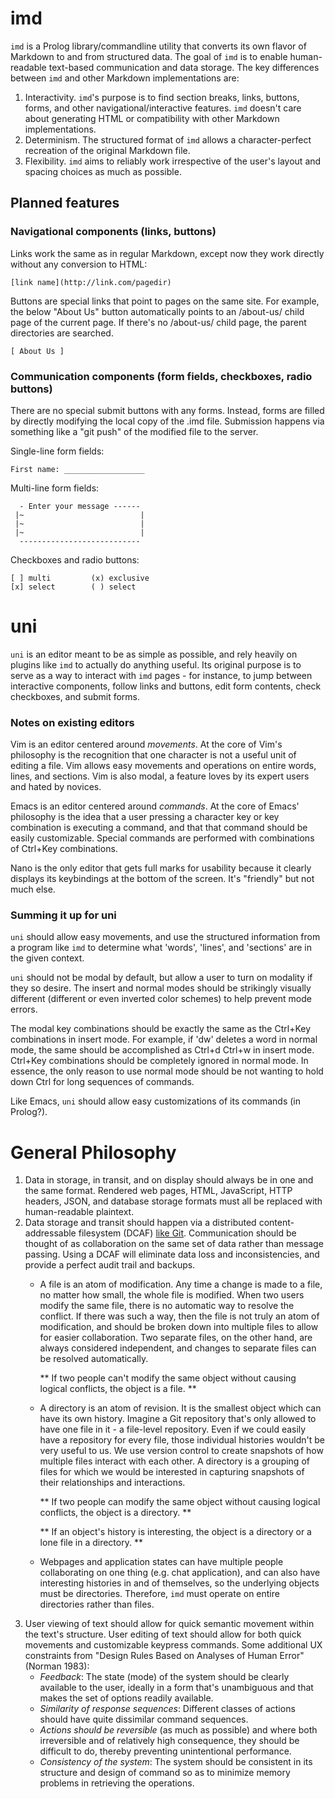 imd
===

`imd` is a Prolog library/commandline utility that converts its own flavor of Markdown to and from structured data.
The goal of `imd` is to enable human-readable text-based communication and data storage. The key differences between `imd`
and other Markdown implementations are:

1.  Interactivity. `imd`'s purpose is to find section breaks, links, buttons, forms, and other navigational/interactive
    features. `imd` doesn't care about generating HTML or compatibility with other Markdown implementations.
2.  Determinism. The structured format of `imd` allows a character-perfect recreation of the original Markdown file.
3.  Flexibility. `imd` aims to reliably work irrespective of the user's layout and spacing choices as much as possible.


Planned features
----------------

### Navigational components (links, buttons)

Links work the same as in regular Markdown, except now they work directly without any conversion to HTML:

    [link name](http://link.com/pagedir)


Buttons are special links that point to pages on the same site. For example, the below "About Us" button automatically
points to an /about-us/ child page of the current page. If there's no /about-us/ child page, the parent directories are
searched.

    [ About Us ]


### Communication components (form fields, checkboxes, radio buttons)

There are no special submit buttons with any forms. Instead, forms are filled by directly modifying the local copy of
the .imd file. Submission happens via something like a "git push" of the modified file to the server.


Single-line form fields:

    First name: __________________


Multi-line form fields:


      - Enter your message ------
     |~                          |
     |~                          |
     |~                          |
      ---------------------------


Checkboxes and radio buttons:

    [ ] multi         (x) exclusive
    [x] select        ( ) select



uni
===

`uni` is an editor meant to be as simple as possible, and rely heavily on
plugins like `imd` to actually do anything useful. Its original purpose is to serve as a way to interact with `imd`
pages - for instance, to jump between interactive components, follow links and buttons, edit form contents,
check checkboxes, and submit forms.

### Notes on existing editors

Vim is an editor centered around _movements_. At the core of Vim's philosophy is the recognition that one character
is not a useful unit of editing a file. Vim allows easy movements and operations on entire words, lines, and sections.
Vim is also modal, a feature loves by its expert users and hated by novices. 

Emacs is an editor centered around _commands_. At the core of Emacs' philosophy is the idea that a user pressing a
character key or key combination is executing a command, and that that command should be easily customizable.
Special commands are performed with combinations of Ctrl+Key combinations.

Nano is the only editor that gets full marks for usability because it clearly displays its keybindings at the bottom
of the screen. It's "friendly" but not much else.


### Summing it up for uni

`uni` should allow easy movements, and use the structured information from a program like `imd` to determine what
'words', 'lines', and 'sections' are in the given context.

`uni` should not be modal by default, but allow a user to turn on modality if they so desire. The insert and normal modes
should be strikingly visually different (different or even inverted color schemes) to help prevent mode errors.

The modal key combinations should be exactly the same as the Ctrl+Key combinations in insert mode. For example, if
'dw' deletes a word in normal mode, the same should be accomplished as Ctrl+d Ctrl+w in insert mode. Ctrl+Key
combinations should be completely ignored in normal mode. In essence, the only reason to use normal mode should be 
not wanting to hold down Ctrl for long sequences of commands.

Like Emacs, `uni` should allow easy customizations of its commands (in Prolog?).



General Philosophy
==================

1.  Data in storage, in transit, and on display should always be in one and the same format. Rendered web pages, HTML,
    JavaScript, HTTP headers, JSON, and database storage formats must all be replaced with human-readable plaintext.
2.  Data storage and transit should happen via a distributed content-addressable filesystem (DCAF)
    [like Git](https://git-scm.com/book/en/v2/Git-Internals-Plumbing-and-Porcelain).
    Communication should be thought of as collaboration on the same set of data rather than message passing.
    Using a DCAF will eliminate data loss and inconsistencies, and provide a perfect audit trail and backups.
    - A file is an atom of modification. Any time a change is made to a file, no matter how small, the whole file
      is modified. When two users modify the same file, there is no automatic way to resolve the conflict.
      If there was such a way, then the file is not truly an atom of modification, and should be broken down into
      multiple files to allow for easier collaboration. Two separate files, on the other hand, are always
      considered independent, and changes to separate files can be resolved automatically.

      ** If two people can't modify the same object without causing logical conflicts, the object is a file. **

    - A directory is an atom of revision. It is the smallest object which can have its own history.
      Imagine a Git repository that's only allowed to have one file in it - a file-level repository. Even if we
      could easily have a repository for every file, those individual histories wouldn't be very useful to us.
      We use version control to create snapshots of how multiple files interact with each other. A directory is
      a grouping of files for which we would be interested in capturing snapshots of their relationships and
      interactions.

      ** If two people can modify the same object without causing logical conflicts, the object is a directory. **

      ** If an object's history is interesting, the object is a directory or a lone file in a directory. **

    - Webpages and application states can have multiple people collaborating on one thing (e.g. chat application),
      and can also have interesting histories in and of themselves, so the underlying objects must be directories.
      Therefore, `imd` must operate on entire directories rather than files.
3.  User viewing of text should allow for quick semantic movement within the text's structure. User editing of text
    should allow for both quick movements and customizable keypress commands. Some additional UX constraints from
    "Design Rules Based on Analyses of Human Error" (Norman 1983):
    - *Feedback*: The state (mode) of the system should be clearly available to the user, ideally in a form that's
      unambiguous and that makes the set of options readily available.
    - *Similarity of response sequences*: Different classes of actions should have quite dissimilar command sequences.
    - *Actions should be reversible* (as much as possible) and where both irreversible and of relatively high
      consequence, they should be difficult to do, thereby preventing unintentional performance.
    - *Consistency of the system*: The system should be consistent in its structure and design of command so as to
      minimize memory problems in retrieving the operations.
